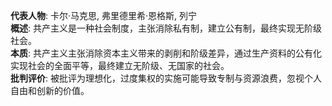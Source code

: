 
**代表人物**: 卡尔·马克思, 弗里德里希·恩格斯, 列宁  
**概述**: 共产主义是一种社会制度，主张消除私有制，建立公有制，最终实现无阶级社会。  
**本质**: 共产主义主张消除资本主义带来的剥削和阶级差异，通过生产资料的公有化实现社会的全面平等，最终建立无阶级、无国家的社会。  
**批判评价**: 被批评为理想化，过度集权的实施可能导致专制与资源浪费，忽视个人自由和创新的价值。
